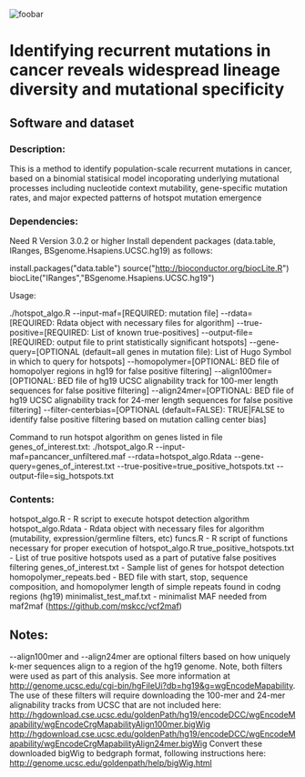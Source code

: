 ![foobar](http://i.giphy.com/LwhhZsEHFQgSs.gif)

# Identifying recurrent mutations in cancer reveals widespread lineage diversity and mutational specificity
## Software and dataset

### Description: 
This is a method to identify population-scale recurrent mutations in cancer, based on a binomial
statisical model incoporating underlying mutational processes including nucleotide context
mutability, gene-specific mutation rates, and major expected patterns of hotspot mutation emergence

### Dependencies:
Need R Version 3.0.2 or higher
Install dependent packages (data.table, IRanges, BSgenome.Hsapiens.UCSC.hg19) as follows:

install.packages("data.table")
source("http://bioconductor.org/biocLite.R")
biocLite("IRanges","BSgenome.Hsapiens.UCSC.hg19")

Usage:

./hotspot_algo.R
    --input-maf=[REQUIRED: mutation file]
    --rdata=[REQUIRED: Rdata object with necessary files for algorithm]
    --true-positive=[REQUIRED: List of known true-positives]
    --output-file=[REQUIRED: output file to print statistically significant hotspots]
    --gene-query=[OPTIONAL (default=all genes in mutation file): List of Hugo Symbol in which to query for hotspots]
    --homopolymer=[OPTIONAL: BED file of homopolyer regions in hg19 for false positive filtering]
    --align100mer=[OPTIONAL: BED file of hg19 UCSC alignability track for 100-mer length sequences for false positive filtering]
    --align24mer=[OPTIONAL: BED file of hg19 UCSC alignability track for 24-mer length sequences for false positive filtering]
    --filter-centerbias=[OPTIONAL (default=FALSE): TRUE|FALSE to identify false positive filtering based on mutation calling center bias]

Command to run hotspot algorithm on genes listed in file genes_of_interest.txt:
./hotspot_algo.R --input-maf=pancancer_unfiltered.maf --rdata=hotspot_algo.Rdata --gene-query=genes_of_interest.txt --true-positive=true_positive_hotspots.txt --output-file=sig_hotspots.txt

### Contents:
hotspot_algo.R - R script to execute hotspot detection algorithm
hotspot_algo.Rdata - Rdata object with necessary files for algorithm (mutability, expression/germline filters, etc)
funcs.R - R script of functions necessary for proper execution of hotspot_algo.R
true_positive_hotspots.txt - List of true positive hotspots used as a part of putative false positives filtering
genes_of_interest.txt - Sample list of genes for hotspot detection
homopolymer_repeats.bed - BED file with start, stop, sequence composition, and homopolymer length of simple repeats found in codng regions (hg19)
minimalist_test_maf.txt - minimalist MAF needed from maf2maf (https://github.com/mskcc/vcf2maf)

## Notes:
--align100mer and --align24mer are optional filters based on how uniquely k-mer sequences align to a region of the hg19 genome. Note, both filters were used as part of this analysis. See more information at http://genome.ucsc.edu/cgi-bin/hgFileUi?db=hg19&g=wgEncodeMapability.
The use of these filters will require downloading the 100-mer and 24-mer alignability tracks from UCSC that are not included here:
	http://hgdownload.cse.ucsc.edu/goldenPath/hg19/encodeDCC/wgEncodeMapability/wgEncodeCrgMapabilityAlign100mer.bigWig
	http://hgdownload.cse.ucsc.edu/goldenPath/hg19/encodeDCC/wgEncodeMapability/wgEncodeCrgMapabilityAlign24mer.bigWig
Convert these downloaded bigWig to bedgraph format, following instructions here: http://genome.ucsc.edu/goldenpath/help/bigWig.html
